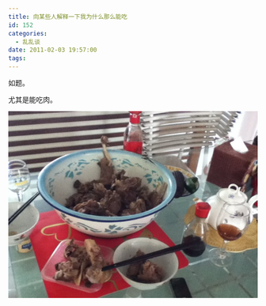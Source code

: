 ```yaml
---
title: 向某些人解释一下我为什么那么能吃
id: 152
categories:
  - 乱乱谈
date: 2011-02-03 19:57:00
tags:
---
```


如题。

尤其是能吃肉。

![](/images/2011/02/6470694_12967343239.jpg)

&nbsp;
